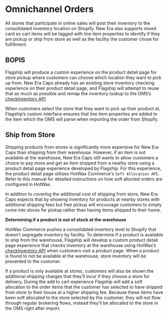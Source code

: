# Omnichannel Orders

All stores that participate in online sales will post their inventory to the consolidated inventory location on Shopify. New Era also supports mixed card so cart items will be tagged with line item properties to identify if they are pickup or ship from store as well as the facility the customer chose for fulfillment.

## BOPIS

Flagship will produce a custom experience on the product detail page for store pickup where customers can choose which location they want to pick up from. New Era Caps already has an existing store inventory checking experience on their product detail page, and Flagship will attempt to reuse that as much as possible and remap the inventory lookup to the OMS’s [checkInventory API](\(https:/docs.hotwax.co/integration-resources-1/v/hotwax-commerce/apis/inventory/check-inventory/\)/).

When customers select the store that they want to pick up their product at, Flagship’s custom interface ensures that line item properties are added to the item which the OMS will parse when importing the order from Shopify.

## Ship from Store

Shipping products from stores is significantly more expensive for New Era Caps than shipping from their warehouse. However, if an item is not available at the warehouse, New Era Caps still wants to allow customers a choice to pay more and get an item shipped from a nearby store using a product detail page experience developed by Flagship. For this experience, the product detail page utilizes HotWax Commerce's `Soft Allocation API`. Refer to this manual for detailed instructions on how soft allocted orders are configured in HotWax.

In addition to covering the additional cost of shipping from store, New Era Caps expects that by showing inventory for products at nearby stores with additional shipping fees but free pickup will encourage customers to simply come into stores for pickup rather than having items shipped to their home.

**Determining if a product is out of stock at the warehouse**

HotWax Commerce pushes a consolidated inventory level to Shopify that doesn’t segregate inventory by facility. To determine if a product is available to ship from the warehouse, Flagship will develop a custom product detail page experience that checks inventory at the warehouse using HotWax’s [checkInventory API](\(https:/docs.hotwax.co/integration-resources-1/v/hotwax-commerce/apis/inventory/check-inventory/\)/) when customers visit a product page. When a product is found to not be available at the warehouse, store inventory will be presented to the customer.

If a product is only available at stores, customers will also be shown the additional shipping charges that they’ll incur if they choose a store for delivery. During the add to cart experience Flagship will add a soft allocation to the order items that the customer has selected to have shipped from store to their house at a higher shipping fee. Because these items have been soft allocated to the store selected by the customer, they will not flow through regular brokering flows, instead they’ll be allocated to the store in the OMS right after import.
